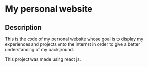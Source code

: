 # My personal website

## Description
This is the code of my personal website whose goal is to display my experiences and projects onto the internet in order to give a better understanding of my background. 

This project was made using react js.
